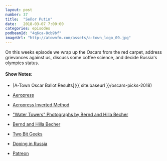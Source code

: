 ```yaml
---
layout: post
number: 37
title:  "Señor Putin"
date:   2018-03-07 7:00:00
categories: episodes
podbeanId: "4q6ca-8cb9bf"
imageUrl: "http://atownfm.com/assets/a-town_logo_09.jpg"
---
```


On this weeks episode we wrap up the Oscars from the red carpet, address grievances against us, discuss some coffee science, and decide Russia's olympics status.

<!-- excerpt-end -->

#### Show Notes:
- [A-Town Oscar Ballot Results]({{ site.baseurl }}/oscars-picks-2018)
- [Aeropress](https://aeropressinc.com/aeropress/)
- [Aeropress Inverted Method](https://www.moustachecoffeeclub.com/aeropress-inverted-method-how-to-brew)
- ["Water Towers" Photographs by Bernd and Hilla Becher](https://www.thebroad.org/art/bernd-and-hilla-becher/water-towers-0)
- [Bernd and Hilla Becher](https://en.wikipedia.org/wiki/Bernd_and_Hilla_Becher)
- [Two Bit Geeks](http://www.twobitgeeks.com/)
- [Doping in Russia](https://en.wikipedia.org/wiki/Doping_in_Russia)

- [Patreon](https://www.patreon.com/atownfm)